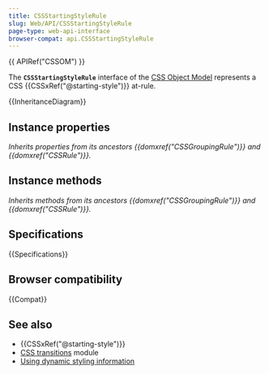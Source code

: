 ```yaml
---
title: CSSStartingStyleRule
slug: Web/API/CSSStartingStyleRule
page-type: web-api-interface
browser-compat: api.CSSStartingStyleRule
---
```


{{ APIRef("CSSOM") }}

The **`CSSStartingStyleRule`** interface of the [CSS Object Model](/en-US/docs/Web/API/CSS_Object_Model) represents a CSS {{CSSxRef("@starting-style")}} at-rule.

{{InheritanceDiagram}}

## Instance properties

_Inherits properties from its ancestors {{domxref("CSSGroupingRule")}} and {{domxref("CSSRule")}}._

## Instance methods

_Inherits methods from its ancestors {{domxref("CSSGroupingRule")}} and {{domxref("CSSRule")}}._

## Specifications

{{Specifications}}

## Browser compatibility

{{Compat}}

## See also

- {{CSSxRef("@starting-style")}}
- [CSS transitions](/en-US/docs/Web/CSS/CSS_transitions) module
- [Using dynamic styling information](/en-US/docs/Web/API/CSS_Object_Model/Using_dynamic_styling_information)
